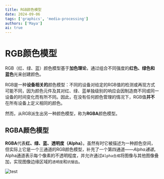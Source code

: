 ```yaml
---
title: RGB颜色模型  
date: 2024-09-06  
tags: ['graphics', 'media-processing']  
authors: ['Maya']  
ai: true
---
```


# RGB颜色模型

RGB（红、绿、蓝）颜色模型基于**加色理论**，通过组合不同强度的**红色、绿色和蓝色**光来创建颜色。

RGB是一种**设备相关的**颜色模型：不同的设备对给定的RGB值的检测或再现方式可能不同，因为颜色元件及其对红、绿、蓝单独级别的响应会因制造商不同或同一设备的时间变化而有所不同。因此，在没有任何颜色管理的情况下，RGB值**并不**在所有设备上定义相同的颜色。

然而，从RGB派生出另一种颜色模型，称为**RGBA**颜色模型。

## RGBA颜色模型

**RGBA**代表**红、绿、蓝、透明度（Alpha）**。虽然有时它被描述为一种颜色空间，但实际上它是一个三通道的RGB颜色模型，补充了一个第四通道——_Alpha通道_。Alpha通道表示每个像素的不透明程度，并允许通过`Alpha合成`将图像与其他图像叠加，实现图像边缘区域的`透明度`和`抗锯齿`。

![test](https://upload.wikimedia.org/wikipedia/commons/0/0e/PixelSamples32bppRGBA.png)

